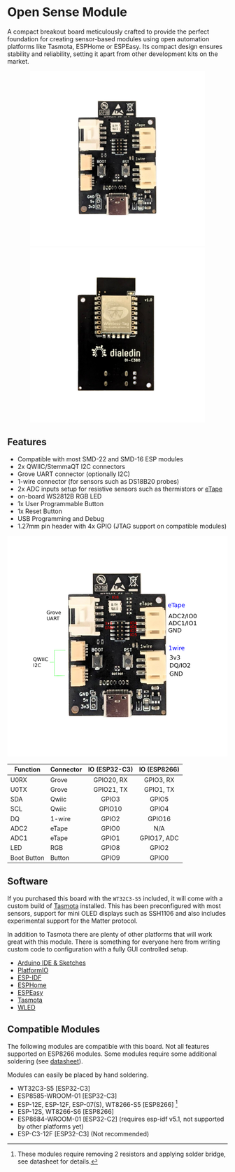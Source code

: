 # Open Sense Module

A compact breakout board meticulously crafted to provide the perfect foundation for creating sensor-based modules using open automation platforms like Tasmota, ESPHome or ESPEasy. Its compact design ensures stability and reliability, setting it apart from other development kits on the market.


<p align="middle">
    <img src="images/c3-breakout1.jpeg" alt="product image" width="400px" />
    <img src="images/c3-breakout-solder-back.png" alt="product back" width="400px" />
</p>


## Features

- Compatible with most SMD-22 and SMD-16 ESP modules
- 2x QWIIC/StemmaQT I2C connectors
- Grove UART connector (optionally I2C)
- 1-wire connector (for sensors such as DS18B20 probes)
- 2x ADC inputs setup for resistive sensors such as thermistors or [eTape](https://milonetech.com/products/standard-etape-assembly)
- on-board WS2812B RGB LED
- 1x User Programmable Button
- 1x Reset Button
- USB Programming and Debug
- 1.27mm pin header with 4x GPIO (JTAG support on compatible modules)

<p align="center">
    <img src="images/c3-breakout-pins.png" alt="product pinout" width="600px" />
</p>

|  Function  | Connector | IO (ESP32-C3) | IO (ESP8266) |
|------------|-----------|:-------------:|:------------:|
| U0RX |	Grove |	GPIO20, RX | GPIO3, RX
| U0TX |	Grove | GPIO21, TX | GPIO1, TX
| SDA |	Qwiic |	GPIO3 | GPIO5
| SCL |	Qwiic |	GPIO10 | GPIO4
| DQ |	1-wire |	GPIO2 | GPIO16
| ADC2 | eTape	| GPIO0 | N/A
| ADC1	| eTape	| GPIO1 | GPIO17, ADC
| LED |	RGB	 | GPIO8 | GPIO2
| Boot Button |	Button |	GPIO9 | GPIO0


## Software

If you purchased this board with the `WT32C3-S5` included, it will come with a custom build of [Tasmota](Tasmota.md) installed. This has been preconfigured with most sensors, support for mini OLED displays such as SSH1106 and also includes experimental support for the Matter protocol. 

In addition to Tasmota there are plenty of other platforms that will work great with this module. There is something for everyone here from writing custom code to configuration with a fully GUI controlled setup.
* [Arduino IDE & Sketches](https://docs.arduino.cc/software/ide-v2)
* [PlatformIO](https://platformio.org/)
* [ESP-IDF](https://docs.espressif.com/projects/esp-idf/en/latest/esp32/get-started/)
* [ESPHome](https://esphome.io/index.html)
* [ESPEasy](https://espeasy.readthedocs.io/en/latest/)
* [Tasmota](https://tasmota.github.io/docs/)
* [WLED](https://kno.wled.ge/)


## Compatible Modules
The following modules are compatible with this board. Not all features supported on ESP8266 modules. Some modules require some additional soldering (see [datasheet](OpenSense_datasheet_v1.0.0.pdf)).

Modules can easily be placed by hand soldering.

* WT32C3-S5 [ESP32-C3]
* ESP8585-WROOM-01 [ESP32-C3]
* ESP-12E, ESP-12F, ESP-07(S), WT8266-S5 [ESP8266] [^1]
* ESP-12S, WT8266-S6 [ESP8266]
* ESP8684-WROOM-01 [ESP32-C2] (requires esp-idf v5.1, not supported by other platforms yet)
* ESP-C3-12F [ESP32-C3] (Not recommended) 

[^1]: These modules require removing 2 resistors and applying solder bridge, see datasheet for details.